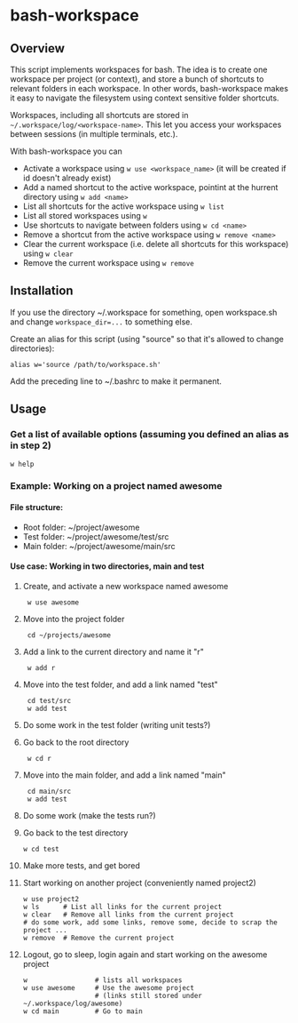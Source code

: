 
bash-workspace
==============

Overview
--------

This script implements workspaces for bash. The idea is to create one workspace
per project (or context), and store a bunch of shortcuts to relevant folders in 
each workspace. In other words, bash-workspace makes it easy to navigate 
the filesystem using context sensitive folder shortcuts.

Workspaces, including all shortcuts are stored in `~/.workspace/log/<workspace-name>`.
This let you access your workspaces between sessions (in multiple terminals, etc.).

With bash-workspace you can

- Activate a workspace using `w use <workspace_name>` (it will be created if id doesn't already exist)
- Add a named shortcut to the active workspace, pointint at the hurrent directory using `w add <name>`
- List all shortcuts for the active workspace using `w list`
- List all stored workspaces using `w`
- Use shortcuts to navigate between folders using `w cd <name>`
- Remove a shortcut from the active workspace using `w remove <name>`
- Clear the current workspace (i.e. delete all shortcuts for this workspace) using `w clear`
- Remove the current workspace using `w remove`

Installation
------------

If you use the directory ~/.workspace for something, open workspace.sh and 
change `workspace_dir=...` to something else.

Create an alias for this script (using "source" so that it's allowed to change directories):

    alias w='source /path/to/workspace.sh'

Add the preceding line to ~/.bashrc to make it permanent.

Usage
-----

### Get a list of available options (assuming you defined an alias as in step 2)

    w help

### Example: Working on a project named awesome

#### File structure:

- Root folder: ~/project/awesome
- Test folder: ~/project/awesome/test/src
- Main folder: ~/project/awesome/main/src

#### Use case: Working in two directories, main and test

1. Create, and activate a new workspace named awesome

        w use awesome

2. Move into the project folder

        cd ~/projects/awesome

3. Add a link to the current directory and name it "r"

        w add r 

4. Move into the test folder, and add a link named "test"

        cd test/src
        w add test

5. Do some work in the test folder (writing unit tests?)

6. Go back to the root directory

        w cd r        

7. Move into the main folder, and add a link named "main"

        cd main/src
        w add test

9. Do some work (make the tests run?)

10. Go back to the test directory

        w cd test

11. Make more tests, and get bored

12. Start working on another project (conveniently named project2)

        w use project2
        w ls      # List all links for the current project
        w clear   # Remove all links from the current project
        # do some work, add some links, remove some, decide to scrap the project ...
        w remove  # Remove the current project

10. Logout, go to sleep, login again and start working on the awesome project

        w                 # lists all workspaces
        w use awesome     # Use the awesome project 
                          # (links still stored under ~/.workspace/log/awesome)
        w cd main         # Go to main
